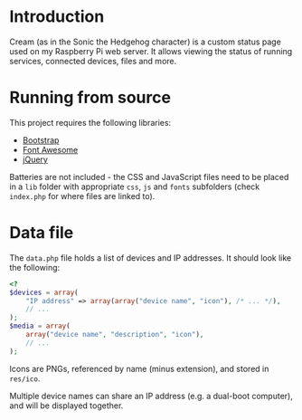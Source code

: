Introduction
============

Cream (as in the Sonic the Hedgehog character) is a custom status page used on my Raspberry Pi web server.  It allows viewing the status of running services, connected devices, files and more.


Running from source
===================

This project requires the following libraries:

* [Bootstrap](http://getbootstrap.com)
* [Font Awesome](http://fontawesome.io)
* [jQuery](http://jquery.com)

Batteries are not included - the CSS and JavaScript files need to be placed in a `lib` folder with appropriate `css`, `js` and `fonts` subfolders (check `index.php` for where files are linked to).


Data file
=========

The `data.php` file holds a list of devices and IP addresses.  It should look like the following:

```php
<?
$devices = array(
    "IP address" => array(array("device name", "icon"), /* ... */),
    // ...
);
$media = array(
    array("device name", "description", "icon"),
    // ...
);
```

Icons are PNGs, referenced by name (minus extension), and stored in `res/ico`.

Multiple device names can share an IP address (e.g. a dual-boot computer), and will be displayed together.
